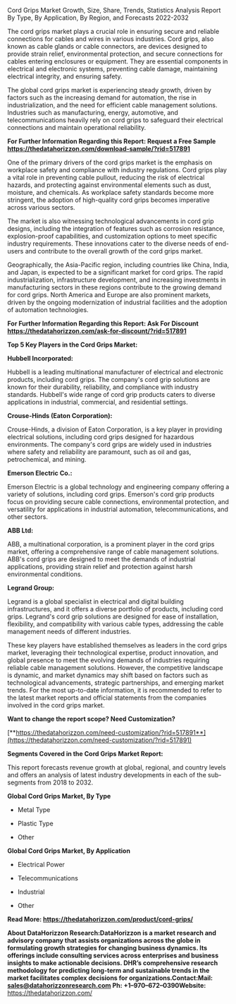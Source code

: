 Cord Grips Market Growth, Size, Share, Trends, Statistics Analysis
Report By Type, By Application, By Region, and Forecasts 2022-2032

The cord grips market plays a crucial role in ensuring secure and
reliable connections for cables and wires in various industries. Cord
grips, also known as cable glands or cable connectors, are devices
designed to provide strain relief, environmental protection, and secure
connections for cables entering enclosures or equipment. They are
essential components in electrical and electronic systems, preventing
cable damage, maintaining electrical integrity, and ensuring safety.

The global cord grips market is experiencing steady growth, driven by
factors such as the increasing demand for automation, the rise in
industrialization, and the need for efficient cable management
solutions. Industries such as manufacturing, energy, automotive, and
telecommunications heavily rely on cord grips to safeguard their
electrical connections and maintain operational reliability.

**For Further Information Regarding this Report: Request a Free Sample
<https://thedatahorizzon.com/download-sample/?rid=517891>**

One of the primary drivers of the cord grips market is the emphasis on
workplace safety and compliance with industry regulations. Cord grips
play a vital role in preventing cable pullout, reducing the risk of
electrical hazards, and protecting against environmental elements such
as dust, moisture, and chemicals. As workplace safety standards become
more stringent, the adoption of high-quality cord grips becomes
imperative across various sectors.

The market is also witnessing technological advancements in cord grip
designs, including the integration of features such as corrosion
resistance, explosion-proof capabilities, and customization options to
meet specific industry requirements. These innovations cater to the
diverse needs of end-users and contribute to the overall growth of the
cord grips market.

Geographically, the Asia-Pacific region, including countries like China,
India, and Japan, is expected to be a significant market for cord grips.
The rapid industrialization, infrastructure development, and increasing
investments in manufacturing sectors in these regions contribute to the
growing demand for cord grips. North America and Europe are also
prominent markets, driven by the ongoing modernization of industrial
facilities and the adoption of automation technologies.

**For Further Information Regarding this Report: Ask For Discount
<https://thedatahorizzon.com/ask-for-discount/?rid=517891>**

**Top 5 Key Players in the Cord Grips Market:**

**Hubbell Incorporated:**

Hubbell is a leading multinational manufacturer of electrical and
electronic products, including cord grips. The company's cord grip
solutions are known for their durability, reliability, and compliance
with industry standards. Hubbell's wide range of cord grip products
caters to diverse applications in industrial, commercial, and
residential settings.

**Crouse-Hinds (Eaton Corporation):**

Crouse-Hinds, a division of Eaton Corporation, is a key player in
providing electrical solutions, including cord grips designed for
hazardous environments. The company's cord grips are widely used in
industries where safety and reliability are paramount, such as oil and
gas, petrochemical, and mining.

**Emerson Electric Co.:**

Emerson Electric is a global technology and engineering company offering
a variety of solutions, including cord grips. Emerson's cord grip
products focus on providing secure cable connections, environmental
protection, and versatility for applications in industrial automation,
telecommunications, and other sectors.

**ABB Ltd:**

ABB, a multinational corporation, is a prominent player in the cord
grips market, offering a comprehensive range of cable management
solutions. ABB's cord grips are designed to meet the demands of
industrial applications, providing strain relief and protection against
harsh environmental conditions.

**Legrand Group:**

Legrand is a global specialist in electrical and digital building
infrastructures, and it offers a diverse portfolio of products,
including cord grips. Legrand's cord grip solutions are designed for
ease of installation, flexibility, and compatibility with various cable
types, addressing the cable management needs of different industries.

These key players have established themselves as leaders in the cord
grips market, leveraging their technological expertise, product
innovation, and global presence to meet the evolving demands of
industries requiring reliable cable management solutions. However, the
competitive landscape is dynamic, and market dynamics may shift based on
factors such as technological advancements, strategic partnerships, and
emerging market trends. For the most up-to-date information, it is
recommended to refer to the latest market reports and official
statements from the companies involved in the cord grips market.

**Want to change the report scope? Need Customization?**

[**https://thedatahorizzon.com/need-customization/?rid=517891**](https://thedatahorizzon.com/need-customization/?rid=517891)

**Segments Covered in the Cord Grips Market Report:**

This report forecasts revenue growth at global, regional, and country
levels and offers an analysis of latest industry developments in each of
the sub-segments from 2018 to 2032.

**Global Cord Grips Market, By Type**

-   Metal Type

-   Plastic Type

-   Other

**Global Cord Grips Market, By Application**

-   Electrical Power

-   Telecommunications

-   Industrial

-   Other

**Read More: <https://thedatahorizzon.com/product/cord-grips/>**

**About DataHorizzon Research:**DataHorizzon is a market research and
advisory company that assists organizations across the globe in
formulating growth strategies for changing business dynamics. Its
offerings include consulting services across enterprises and business
insights to make actionable decisions. DHR’s comprehensive research
methodology for predicting long-term and sustainable trends in the
market facilitates complex decisions for organizations.**Contact:Mail:**
<sales@datahorizzonresearch.com> **Ph:** +1–970–672–0390**Website:**
<https://thedatahorizzon.com/>
